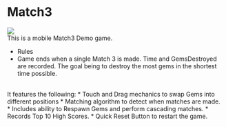# Match3
![](Match3.gif)
</br>
This is a mobile Match3 Demo game.
</br>
* Rules
* Game ends when a single Match 3 is made. Time and GemsDestroyed are recorded. The goal being to destroy the most gems in the shortest time possible.
</br>
It features the following:
* Touch and Drag mechanics to swap Gems into different positions
* Matching algorithm to detect when matches are made.
* Includes ability to Respawn Gems and perform cascading matches.
* Records Top 10 High Scores.
* Quick Reset Button to restart the game.

